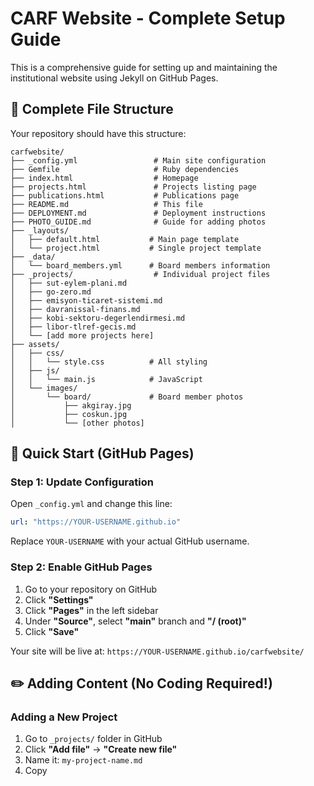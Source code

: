 # CARF Website - Complete Setup Guide

This is a comprehensive guide for setting up and maintaining the institutional website using Jekyll on GitHub Pages.

## 📁 Complete File Structure

Your repository should have this structure:

```
carfwebsite/
├── _config.yml                 # Main site configuration
├── Gemfile                     # Ruby dependencies
├── index.html                  # Homepage
├── projects.html               # Projects listing page
├── publications.html           # Publications page
├── README.md                   # This file
├── DEPLOYMENT.md               # Deployment instructions
├── PHOTO_GUIDE.md              # Guide for adding photos
├── _layouts/
│   ├── default.html           # Main page template
│   └── project.html           # Single project template
├── _data/
│   └── board_members.yml      # Board members information
├── _projects/                  # Individual project files
│   ├── sut-eylem-plani.md
│   ├── go-zero.md
│   ├── emisyon-ticaret-sistemi.md
│   ├── davranissal-finans.md
│   ├── kobi-sektoru-degerlendirmesi.md
│   ├── libor-tlref-gecis.md
│   └── [add more projects here]
├── assets/
│   ├── css/
│   │   └── style.css          # All styling
│   ├── js/
│   │   └── main.js            # JavaScript
│   └── images/
│       └── board/             # Board member photos
│           ├── akgiray.jpg
│           ├── coskun.jpg
│           └── [other photos]
```

## 🚀 Quick Start (GitHub Pages)

### Step 1: Update Configuration

Open `_config.yml` and change this line:
```yaml
url: "https://YOUR-USERNAME.github.io"
```
Replace `YOUR-USERNAME` with your actual GitHub username.

### Step 2: Enable GitHub Pages

1. Go to your repository on GitHub
2. Click **"Settings"**
3. Click **"Pages"** in the left sidebar
4. Under **"Source"**, select **"main"** branch and **"/ (root)"**
5. Click **"Save"**

Your site will be live at: `https://YOUR-USERNAME.github.io/carfwebsite/`

## ✏️ Adding Content (No Coding Required!)

### Adding a New Project

1. Go to `_projects/` folder in GitHub
2. Click **"Add file"** → **"Create new file"**
3. Name it: `my-project-name.md`
4. Copy
